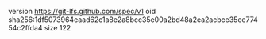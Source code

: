 version https://git-lfs.github.com/spec/v1
oid sha256:1df5073964eaad62c1a8e2a8bcc35e00a2bd48a2ea2acbce35ee77454c2ffda4
size 122
